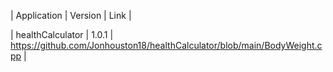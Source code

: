   | Application | Version | Link |
  
  | healthCalculator | 1.0.1 | https://github.com/Jonhouston18/healthCalculator/blob/main/BodyWeight.cpp |
